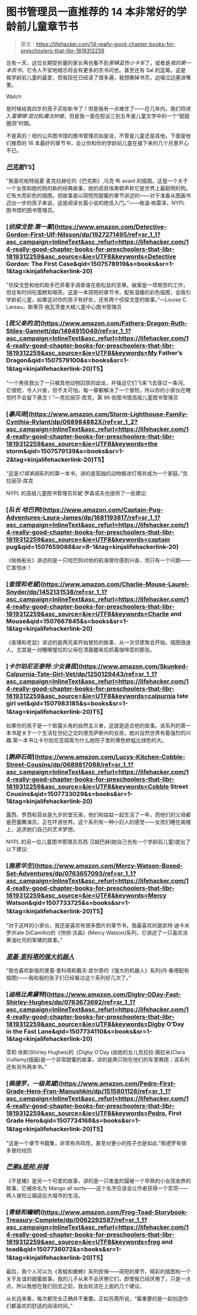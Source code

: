 # 图书管理员一直推荐的 14 本非常好的学龄前儿童章节书

> 原文：<https://lifehacker.com/14-really-good-chapter-books-for-preschoolers-that-libr-1819312259>

总有一天，这位长期受折磨的家长再也看不到*那辆蓝色小卡车*了。或者是*我的第一本农书*，它令人不安地暗示将会有更多的农书问世。甚至还有 Sal 的蓝莓，这是我学龄前儿童的最爱，但我现在已经读了很多遍，我想撕掉书页，边啜泣边塞进嘴里。

Watch

是时候给我四岁的孩子买些新书了！但是我有一点难住了——在几年内，我们将进入*雷蒙娜·昆比*和*魔法树屋*，但是我一直在假设三到五年是儿童文学中的一个“甜甜圈洞”时期。

不是真的！纽约公共图书馆的图书管理员如是说，不管是儿童还是其他。下面是他们推荐的 16 本最好的章节书，会让你和你的学龄前儿童在接下来的几个月里开心不已。

### [*巴克斯*](https://www.amazon.com/Barkus-Patricia-MacLachlan/dp/1452111820/ref=sr_1_1?asc_campaign=InlineText&asc_refurl=https://lifehacker.com/14-really-good-chapter-books-for-preschoolers-that-libr-1819312259&asc_source=&ie=UTF8&keywords=barkus&qid=1507578382&sr=8-1&tag=kinjalifehackerlink-20)T5】

“我喜欢帕特丽夏·麦克拉赫伦的《巴克斯》,马克·布 avant 的插图。这是一个关于一个女孩和她的狗的新的经典故事，她的叔叔埃弗顿声称它是世界上最聪明的狗。它有大而彩色的插图，但故事是以简短而甜蜜的章节讲述的——对于准备从图画书迈出一步的孩子来说，这是阅读长篇小说的绝佳入门。”——格温·格雷泽，NYPL 图书馆的图书管理员。

### [*侦探戈登:第一案*](https://www.amazon.com/Detective-Gordon-First-Ulf-Nilsson/dp/1927271495/ref=sr_1_1?asc_campaign=InlineText&asc_refurl=https://lifehacker.com/14-really-good-chapter-books-for-preschoolers-that-libr-1819312259&asc_source=&ie=UTF8&keywords=Detective Gordon: The First Case&qid=1507578919&s=books&sr=1-1&tag=kinjalifehackerlink-20)

"侦探戈登和他的助手巴菲着手调查谁在偷松鼠的坚果。破案是一项艰苦的工作，但总有时间吃蛋糕和喝茶。这是一本简短的章节书，配有温暖的彩色插图，会吸引学龄前儿童。如果这对你的孩子有好处，还有两个侦探戈登的故事。”—Louise C. Lareau，斯蒂芬·施瓦茨曼大楼儿童中心图书管理员

### [*我父亲的龙*](https://www.amazon.com/Fathers-Dragon-Ruth-Stiles-Gannett/dp/1494915049/ref=sr_1_1?asc_campaign=InlineText&asc_refurl=https://lifehacker.com/14-really-good-chapter-books-for-preschoolers-that-libr-1819312259&asc_source=&ie=UTF8&keywords=My Father’s Dragon&qid=1507579100&s=books&sr=1-1&tag=kinjalifehackerlink-20)T5】

“一个男孩救出了一只被其他动物囚禁的幼龙，并强迫它们飞来飞去穿过一条河。它很短，令人兴奋，但不太可怕，每一章都解决了一个冒险，所以你的小家伙在睡觉时不会留下悬念！”—克拉丽莎·库克，第 96 街图书馆高级儿童图书管理员

### [*暴风雨*](https://www.amazon.com/Storm-Lighthouse-Family-Cynthia-Rylant/dp/068984882X/ref=sr_1_2?asc_campaign=InlineText&asc_refurl=https://lifehacker.com/14-really-good-chapter-books-for-preschoolers-that-libr-1819312259&asc_source=&ie=UTF8&keywords=the storm&qid=1507579139&s=books&sr=1-2&tag=kinjalifehackerlink-20)T5】

“这是*灯塔家庭*系列的第一本书，讲的是孤独的动物搬进灯塔并成为一个家庭。”克拉丽莎·库克

NYPL 的高级儿童图书管理员珍妮·罗森诺夫也提供了一些建议:

### [*队长* *哈巴狗*](https://www.amazon.com/Captain-Pug-Adventures-Laura-James/dp/1681193817/ref=sr_1_1?asc_campaign=InlineText&asc_refurl=https://lifehacker.com/14-really-good-chapter-books-for-preschoolers-that-libr-1819312259&asc_source=&ie=UTF8&keywords=captain pug&qid=1507659088&sr=8-1&tag=kinjalifehackerlink-20)

《帕格船长》讲述的是一只哈巴狗对他的航海冒险感到兴奋，但只有一个问题——它害怕水！

### [*查理和老鼠*](https://www.amazon.com/Charlie-Mouse-Laurel-Snyder/dp/1452131538/ref=sr_1_1?asc_campaign=InlineText&asc_refurl=https://lifehacker.com/14-really-good-chapter-books-for-preschoolers-that-libr-1819312259&asc_source=&ie=UTF8&keywords=Charlie and Mouse&qid=1507667845&s=books&sr=1-1&tag=kinjalifehackerlink-20)

《查理和老鼠》讲述的是两兄弟开始冒险的故事，从一次邻里聚会开始。插图很迷人，尤其是一对睡眼惺忪的父母在清晨醒来后抓着咖啡壶的那张。

### [*卡尔珀尼亚泰特:少女兽医*](https://www.amazon.com/Skunked-Calpurnia-Tate-Girl-Vet/dp/1250129443/ref=sr_1_1?asc_campaign=InlineText&asc_refurl=https://lifehacker.com/14-really-good-chapter-books-for-preschoolers-that-libr-1819312259&asc_source=&ie=UTF8&keywords=calpurnia tate girl vet&qid=1507983185&s=books&sr=1-1&tag=kinjalifehackerlink-20)T5】

如果你的孩子是一个崭露头角的自然主义者，这就是适合他的故事。该系列的第一本书是关于一个生活在世纪之交的德克萨斯州的女孩，她对自然世界有着强烈的兴趣:第一本书让卡尔珀尼亚探索为什么她院子里的黄色蚱蜢比绿色的大。

### [*鹅卵石街*](https://www.amazon.com/Lucys-Kitchen-Cobble-Street-Cousins/dp/0689817088/ref=sr_1_1?asc_campaign=InlineText&asc_refurl=https://lifehacker.com/14-really-good-chapter-books-for-preschoolers-that-libr-1819312259&asc_source=&ie=UTF8&keywords=Cobble Street Cousins&qid=1507733029&s=books&sr=1-1&tag=kinjalifehackerlink-20)

露西、罗西和苔丝是九岁的堂兄弟，他们和姑姑一起生活了一年，而他们的父母都是芭蕾舞演员，正在环游世界。这个系列有一种小妇人的感觉——女孩们睡在阁楼上，追求她们自己的艺术梦想。

NYPL 的另一位儿童图书管理员苏西·汉姆巴赫(她自己也有一个学龄前儿童)提出了以下建议:

### [*施恩华生*](https://www.amazon.com/Mercy-Watson-Boxed-Set-Adventures/dp/0763657093/ref=sr_1_1?asc_campaign=InlineText&asc_refurl=https://lifehacker.com/14-really-good-chapter-books-for-preschoolers-that-libr-1819312259&asc_source=&ie=UTF8&keywords=Mercy Watson&qid=1507733725&s=books&sr=1-1&tag=kinjalifehackerlink-20)T5】

“对于这样的小家伙，我还是喜欢有很多图片的章节书。我最喜欢的是凯特·迪卡米罗(Kate DiCamillo)的《怜悯·沃森》(Mercy Watson)系列，它讲述了一只喜欢涂黄油吐司的笨猪的故事。”

### [*里基·里科塔的强大机器人*](https://www.amazon.com/Ricky-Ricottas-Mighty-Robot-Book/dp/0545630096/ref=pd_sim_14_3?_encoding=UTF8&asc_campaign=InlineText&asc_refurl=https://lifehacker.com/14-really-good-chapter-books-for-preschoolers-that-libr-1819312259&asc_source=&psc=1&refRID=50751RHNC2D02C895QYX&tag=kinjalifehackerlink-20)

“我也喜欢新版的里基·里科塔和戴夫·皮尔奇的《强大的机器人》系列(丹·桑塔配有插图)——我和我的孩子们已经看过这个系列好几次了。”

### [*迪格比奥黛特*](https://www.amazon.com/Digby-ODay-Fast-Shirley-Hughes/dp/0763673692/ref=sr_1_1?asc_campaign=InlineText&asc_refurl=https://lifehacker.com/14-really-good-chapter-books-for-preschoolers-that-libr-1819312259&asc_source=&ie=UTF8&keywords=Digby O’Day in the Fast Lane&qid=1507734110&s=books&sr=1-1&tag=kinjalifehackerlink-20)

雪莉·休斯(Shirley Hughes)的《Digby O'Day (由她的女儿克拉拉·薇拉米(Clara Vuillamy)插画)是一个非常甜蜜的故事，讲的是两只狗在他们的车里赛跑；该系列还有另外两本书。”

### [*佩德罗，一级英雄*](https://www.amazon.com/Pedro-First-Grade-Hero-Fran-Manushkin/dp/1515801128/ref=sr_1_1?asc_campaign=InlineText&asc_refurl=https://lifehacker.com/14-really-good-chapter-books-for-preschoolers-that-libr-1819312259&asc_source=&ie=UTF8&keywords=Pedro, First Grade Hero&qid=1507734168&s=books&sr=1-1&tag=kinjalifehackerlink-20)T5】

"这是一个章节书籍集，非常有共鸣性，甚至对更小的孩子也是如此."佩德罗有很多冒险经历

### [***芒果&班邦:非猪***](https://www.amazon.com/Mango-Bambang-Not-Pig-Book/dp/0763682268/ref=sr_1_1?asc_campaign=InlineText&asc_refurl=https://lifehacker.com/14-really-good-chapter-books-for-preschoolers-that-libr-1819312259&asc_source=&ie=UTF8&keywords=Not-a-Pig&qid=1507734289&s=books&sr=1-1&tag=kinjalifehackerlink-20)

《不是猪》是另一个可爱的故事，讲的是一只害羞的貘被一个早熟的小女孩收养的故事，它被命名为 Mango all sorts——这个名字应该会让作者获得一个奖项——两人冒险让貘适应大城市的生活。

### [*青蛙和蟾蜍*](https://www.amazon.com/Frog-Toad-Storybook-Treasury-Complete/dp/0062292587/ref=sr_1_1?asc_campaign=InlineText&asc_refurl=https://lifehacker.com/14-really-good-chapter-books-for-preschoolers-that-libr-1819312259&asc_source=&ie=UTF8&keywords=frog and toad&qid=1507736072&s=books&sr=1-1&tag=kinjalifehackerlink-20)T5】

最后，我个人可以为《青蛙和蟾蜍》系列担保——简短的章节、精彩的插图和一个关于友谊的甜蜜故事。我的儿子从来不会厌倦它们，即使我已经厌倦了，只是一点点，所以我想在我们回去之前，我会轮流在上面的几个建议。

从长远来看，每次都完全正确并不重要。正如苏茜所说，“最重要的是一起创造你们都喜欢的舒适的阅读时间。”